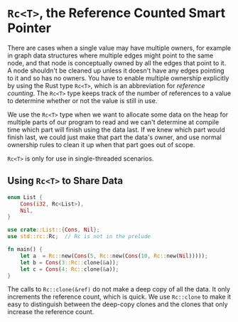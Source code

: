 # `Rc<T>`, the Reference Counted Smart Pointer

There are cases when a single value may have multiple owners, for example in
graph data structures where multiple edges might point to the same node, and
that node is conceptually owned by all the edges that point to it. A node
shouldn't be cleaned up unless it doesn't have any edges pointing to it and so
has no owners. You have to enable multiple ownership explicitly by using the
Rust type `Rc<T>`, which is an abbreviation for *reference counting*. The
`Rc<T>` type keeps track of the number of references to a value to determine
whether or not the value is still in use.

We use the `Rc<T>` type when we want to allocate some data on the heap for
multiple parts of our program to read and we can't determine at compile time
which part will finish using the data last. If we knew which part would finish
last, we could just make that part the data's owner, and use normal ownership
rules to clean it up when that part goes out of scope.

`Rc<T>` is only for use in single-threaded scenarios.

## Using `Rc<T>` to Share Data

```rust
enum List {
    Cons(i32, Rc<List>),
    Nil,
}

use crate::List::{Cons, Nil};
use std::rc::Rc;  // Rc is not in the prelude

fn main() {
    let a  = Rc::new(Cons(5, Rc::new(Cons(10, Rc::new(Nil)))));
    let b = Cons(3::Rc::clone(&a));
    let c = Cons(4: Rc::clone(&a));
}
```

The calls to `Rc::clone(&ref)` do not make a deep copy of all the data. It only
increments the reference count, which is quick. We use `Rc::clone` to make it
easy to distinguish between the deep-copy clones and the clones that only
increase the reference count.
